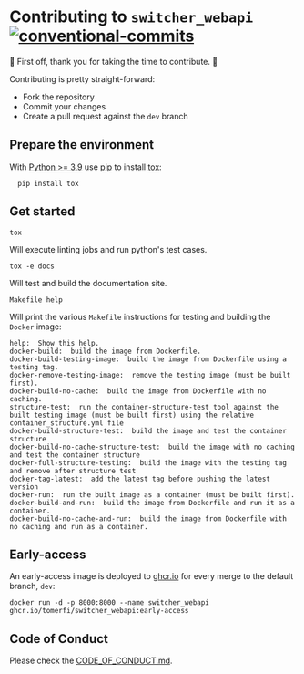 # Contributing to `switcher_webapi`</br>[![conventional-commits]][0]

:clap: First off, thank you for taking the time to contribute. :clap:

Contributing is pretty straight-forward:

- Fork the repository
- Commit your changes
- Create a pull request against the `dev` branch

## Prepare the environment

With [Python >= 3.9](https://www.python.org/) use [pip](https://pypi.org/project/pip/) to install
[tox](https://tox.readthedocs.io/):

```shell
  pip install tox
```

## Get started

```shell
tox
```

Will execute linting jobs and run python's test cases.

```shell
tox -e docs
```

Will test and build the documentation site.

```shell
Makefile help
```

Will print the various `Makefile` instructions for testing and building the `Docker` image:

```shell
help:  Show this help.
docker-build:  build the image from Dockerfile.
docker-build-testing-image:  build the image from Dockerfile using a testing tag.
docker-remove-testing-image:  remove the testing image (must be built first).
docker-build-no-cache:  build the image from Dockerfile with no caching.
structure-test:  run the container-structure-test tool against the built testing image (must be built first) using the relative container_structure.yml file
docker-build-structure-test:  build the image and test the container structure
docker-build-no-cache-structure-test:  build the image with no caching and test the container structure
docker-full-structure-testing:  build the image with the testing tag and remove after structure test
docker-tag-latest:  add the latest tag before pushing the latest version
docker-run:  run the built image as a container (must be built first).
docker-build-and-run:  build the image from Dockerfile and run it as a container.
docker-build-no-cache-and-run:  build the image from Dockerfile with no caching and run as a container.
```

## Early-access

An early-access image is deployed to [ghcr.io](https://github.com/TomerFi/switcher_webapi/pkgs/container/switcher_webapi)
for every merge to the default branch, `dev`:

```shell
docker run -d -p 8000:8000 --name switcher_webapi ghcr.io/tomerfi/switcher_webapi:early-access
```

## Code of Conduct

Please check the [CODE_OF_CONDUCT.md](CODE_OF_CONDUCT.md).

<!-- Real Links -->
[0]: https://conventionalcommits.org
<!-- Badges Links -->
[conventional-commits]: https://img.shields.io/badge/Conventional%20Commits-1.0.0-yellow.svg
